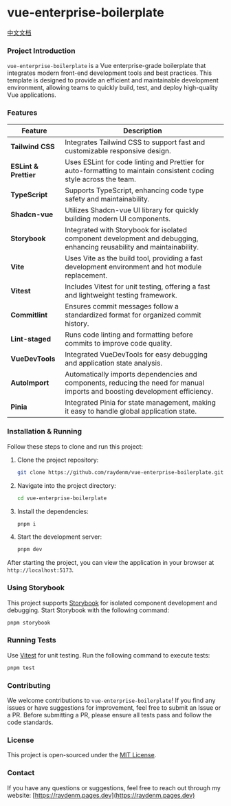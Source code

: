 # vue-enterprise-boilerplate

[中文文档](./README_CN.md)

### Project Introduction

`vue-enterprise-boilerplate` is a Vue enterprise-grade boilerplate that integrates modern front-end development tools and best practices. This template is designed to provide an efficient and maintainable development environment, allowing teams to quickly build, test, and deploy high-quality Vue applications.

### Features

| Feature               | Description                                                                                                                  |
| --------------------- | ---------------------------------------------------------------------------------------------------------------------------- |
| **Tailwind CSS**      | Integrates Tailwind CSS to support fast and customizable responsive design.                                                  |
| **ESLint & Prettier** | Uses ESLint for code linting and Prettier for auto-formatting to maintain consistent coding style across the team.           |
| **TypeScript**        | Supports TypeScript, enhancing code type safety and maintainability.                                                         |
| **Shadcn-vue**        | Utilizes Shadcn-vue UI library for quickly building modern UI components.                                                    |
| **Storybook**         | Integrated with Storybook for isolated component development and debugging, enhancing reusability and maintainability.       |
| **Vite**              | Uses Vite as the build tool, providing a fast development environment and hot module replacement.                            |
| **Vitest**            | Includes Vitest for unit testing, offering a fast and lightweight testing framework.                                         |
| **Commitlint**        | Ensures commit messages follow a standardized format for organized commit history.                                           |
| **Lint-staged**       | Runs code linting and formatting before commits to improve code quality.                                                     |
| **VueDevTools**       | Integrated VueDevTools for easy debugging and application state analysis.                                                    |
| **AutoImport**        | Automatically imports dependencies and components, reducing the need for manual imports and boosting development efficiency. |
| **Pinia**             | Integrated Pinia for state management, making it easy to handle global application state.                                    |

### Installation & Running

Follow these steps to clone and run this project:

1. Clone the project repository:

   ```bash
   git clone https://github.com/raydenm/vue-enterprise-boilerplate.git
   ```

2. Navigate into the project directory:

   ```bash
   cd vue-enterprise-boilerplate
   ```

3. Install the dependencies:

   ```bash
   pnpm i
   ```

4. Start the development server:

   ```bash
   pnpm dev
   ```

After starting the project, you can view the application in your browser at `http://localhost:5173`.

### Using Storybook

This project supports [Storybook](https://storybook.js.org/) for isolated component development and debugging. Start Storybook with the following command:

```bash
pnpm storybook
```

### Running Tests

Use [Vitest](https://vitest.dev/) for unit testing. Run the following command to execute tests:

```bash
pnpm test
```

### Contributing

We welcome contributions to `vue-enterprise-boilerplate`! If you find any issues or have suggestions for improvement, feel free to submit an Issue or a PR. Before submitting a PR, please ensure all tests pass and follow the code standards.

### License

This project is open-sourced under the [MIT License](LICENSE).

### Contact

If you have any questions or suggestions, feel free to reach out through my website: [https://raydenm.pages.dev](https://raydenm.pages.dev)
